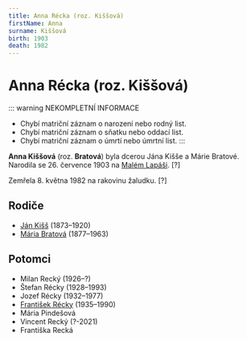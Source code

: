 ```yaml
---
title: Anna Récka (roz. Kiššová)
firstName: Anna
surname: Kiššová
birth: 1903
death: 1982
---
```

# Anna Récka (roz. Kiššová)

::: warning NEKOMPLETNÍ INFORMACE

* Chybí matriční záznam o narození nebo rodný list.
* Chybí matriční záznam o sňatku nebo oddací list.
* Chybí matriční záznam o úmrtí nebo úmrtní list.
  :::

**Anna Kiššová** (roz. **Bratová**) byla dcerou Jána Kišše a Márie Bratové. Narodila se 26. července 1903 na [Malém Lapáši](https://cs.wikipedia.org/wiki/Mal%C3%BD_Lap%C3%A1%C5%A1). \[?]

Zemřela 8. května 1982 na rakovinu žaludku. \[?]

## Rodiče

* [Ján Kišš](kiss-jan-1873.md) (1873–1920)
* [Mária Bratová](bratova-maria-1877.md) (1877–1963)

## Potomci

* Milan Recký (1926–?)
* Štefan Récky (1928–1993)
* Jozef Récky (1932–1977)
* [František Récky](recky-frantisek-1935.md) (1935–1990)
* Mária Pindešová
* Vincent Recký (?-2021)
* Františka Recká